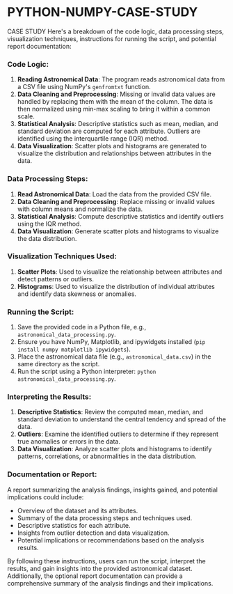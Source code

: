 # PYTHON-NUMPY-CASE-STUDY
CASE STUDY
Here's a breakdown of the code logic, data processing steps, visualization techniques, instructions for running the script, and potential report documentation:

### Code Logic:
1. **Reading Astronomical Data**: The program reads astronomical data from a CSV file using NumPy's `genfromtxt` function.
2. **Data Cleaning and Preprocessing**: Missing or invalid data values are handled by replacing them with the mean of the column. The data is then normalized using min-max scaling to bring it within a common scale.
3. **Statistical Analysis**: Descriptive statistics such as mean, median, and standard deviation are computed for each attribute. Outliers are identified using the interquartile range (IQR) method.
4. **Data Visualization**: Scatter plots and histograms are generated to visualize the distribution and relationships between attributes in the data.

### Data Processing Steps:
1. **Read Astronomical Data**: Load the data from the provided CSV file.
2. **Data Cleaning and Preprocessing**: Replace missing or invalid values with column means and normalize the data.
3. **Statistical Analysis**: Compute descriptive statistics and identify outliers using the IQR method.
4. **Data Visualization**: Generate scatter plots and histograms to visualize the data distribution.

### Visualization Techniques Used:
1. **Scatter Plots**: Used to visualize the relationship between attributes and detect patterns or outliers.
2. **Histograms**: Used to visualize the distribution of individual attributes and identify data skewness or anomalies.

### Running the Script:
1. Save the provided code in a Python file, e.g., `astronomical_data_processing.py`.
2. Ensure you have NumPy, Matplotlib, and ipywidgets installed (`pip install numpy matplotlib ipywidgets`).
3. Place the astronomical data file (e.g., `astronomical_data.csv`) in the same directory as the script.
4. Run the script using a Python interpreter: `python astronomical_data_processing.py`.

### Interpreting the Results:
1. **Descriptive Statistics**: Review the computed mean, median, and standard deviation to understand the central tendency and spread of the data.
2. **Outliers**: Examine the identified outliers to determine if they represent true anomalies or errors in the data.
3. **Data Visualization**: Analyze scatter plots and histograms to identify patterns, correlations, or abnormalities in the data distribution.

### Documentation or Report:
A report summarizing the analysis findings, insights gained, and potential implications could include:
- Overview of the dataset and its attributes.
- Summary of the data processing steps and techniques used.
- Descriptive statistics for each attribute.
- Insights from outlier detection and data visualization.
- Potential implications or recommendations based on the analysis results.

By following these instructions, users can run the script, interpret the results, and gain insights into the provided astronomical dataset. Additionally, the optional report documentation can provide a comprehensive summary of the analysis findings and their implications.
